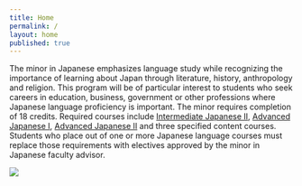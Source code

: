 ```yaml
---
title: Home
permalink: /
layout: home
published: true
---
```


The minor in Japanese emphasizes language study while recognizing the importance of learning about Japan through literature, history, anthropology and religion. This program will be of particular interest to students who seek careers in education, business, government or other professions where Japanese language proficiency is important. The minor requires completion of 18 credits.  Required courses include [Intermediate Japanese II](http://bulletin.temple.edu/search/?search=JPNS+2002), [Advanced Japanese I](http://bulletin.temple.edu/search/?search=JPNS+3001), [Advanced Japanese II](http://bulletin.temple.edu/search/?search=JPNS+3002) and three specified content courses. Students who place out of one or more Japanese language courses must replace those requirements with electives approved by the minor in Japanese faculty advisor.

![]({{site.baseurl}}/media/iStock_Japanese%20Mt.%20Fuji.jpg)
